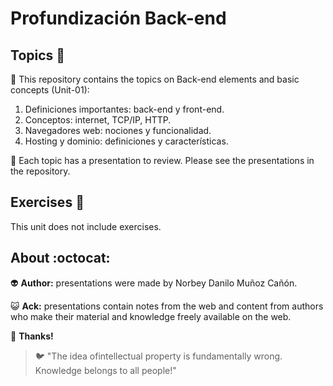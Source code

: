 # Profundización Back-end

## Topics :memo:

:open_file_folder: This repository contains the topics on Back-end elements and basic concepts (Unit-01):

1. Definiciones importantes: back-end y front-end.
2. Conceptos: internet, TCP/IP, HTTP.
3. Navegadores web: nociones y funcionalidad.
4. Hosting y dominio: definiciones y características.

:paperclip: Each topic has a presentation to review. Please see the presentations in the repository.

## Exercises :notebook:

This unit does not include exercises.

## About :octocat:

:alien: **Author:** presentations were made by Norbey Danilo Muñoz Cañón.

:smiley_cat: **Ack:** presentations contain notes from the web and content from authors who make their material and knowledge freely available on the web.

:blue_book: **Thanks!**

> :bird: "The idea of ​​intellectual property is fundamentally wrong. Knowledge belongs to all people!"
